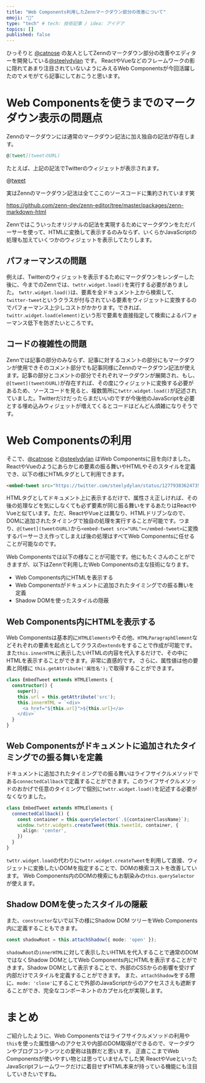 ```yaml
---
title: "Web Components利用したZennマークダウン部分の改善について"
emoji: "📌"
type: "tech" # tech: 技術記事 / idea: アイデア
topics: []
published: false
---
```


ひっそりと [@catnose](https://twitter.com/catnose99) の友人としてZennのマークダウン部分の改善やエディターを開発している[@steelydylan](https://twitter.com/steelydylan) です。
ReactやVueなどのフレームワークの影に隠れてあまり注目されていないようにみえるWeb Componentsが今回活躍したのでメモがてら記事にしておこうと思います。

# Web Componentsを使うまでのマークダウン表示の問題点

Zennのマークダウンには通常のマークダウン記法に加え独自の記法が存在します。

```md
@[tweet](tweetのURL)
```

たとえば、上記の記法でTwitterのウィジェットが表示されます。

@[tweet](https://twitter.com/steelydylan/status/1277938362473541634)

実はZennのマークダウン記法は全てここのソースコードに集約されています笑

https://github.com/zenn-dev/zenn-editor/tree/master/packages/zenn-markdown-html

Zennではこういったオリジナルの記法を実現するためにマークダウンをただパーサーを使って、HTMLに変換して表示するのみならず、いくらかJavaScriptの処理も加えていくつかのウィジェットを表示してたりします。

## パフォーマンスの問題
例えば、Twitterのウィジェットを表示するためにマークダウンをレンダーした後に、今までのZennでは、`twttr.widget.load()`を実行する必要がありました。
`twttr.widget.load()`は、要素を全ドキュメント上から検索して、`twitter-tweet`というクラスが付与されている要素をウィジェットに変換するのでパフォーマンス上少しコストがかかります。できれば、`twittr.widget.load(element)`という形で要素を直接指定して検索によるパフォーマンス低下を防ぎたいところです。

## コードの複雑性の問題
Zennでは記事の部分のみならず、記事に対するコメントの部分にもマークダウンが使用できそのコメント部分でも記事同様にZennのマークダウン記法が使えます。記事の部分とコメントの部分でそれぞれマークダウンが展開され、もし、`@[tweet](tweetのURL)`が存在すれば、その度にウィジェットに変換する必要があるため、ソースコードを見ると、複数箇所に`twttr.widget.load()`が記述されていました。Twitterだけだったらまだいいのですが今後他のJavaScriptを必要とする埋め込みウィジェットが増えてくるとコードはどんどん煩雑になりそうです。

# Web Componentsの利用

そこで、[@catnose](https://twitter.com/catnose99) と[@steelydylan](https://twitter.com/steelydylan) はWeb Componentsに目を向けました。ReactやVueのようにあらかじめ要素の振る舞いやHTMLやそのスタイルを定義でき、以下の様にHTMLタグとして利用できます。


```html
<embed-tweet src="https://twitter.com/steelydylan/status/1277938362473541634"></embed-tweet>
```

HTMLタグとしてドキュメント上に表示するだけで、属性さえ正しければ、その後の処理などを気にしなくても必ず要素が同じ振る舞いをするあたりはReactやVueと似ています。ただ、ReactやVueとは異なり、HTMLドリブンなので、DOMに追加されたタイミングで独自の処理を実行することが可能です。つまり、`@[tweet](tweetのURL)`から`<embed-tweet src="URL"></embed-tweet>`に変換するパーサーさえ作ってしまえば後の処理はすべてWeb Componentsに任せることが可能なのです。

Web Componentsでは以下の様なことが可能です。他にもたくさんのことができますが、以下はZennで利用したWeb Componentsの主な技術になります。

- Web Components内にHTMLを表示する
- Web Componentsがドキュメントに追加されたタイミングでの振る舞いを定義
- Shadow DOMを使ったスタイルの隠蔽

## Web Components内にHTMLを表示する
Web Componentsは基本的に`HTMLElements`やその他、`HTMLParagraphElement`などそれぞれの要素を起点としてクラスの`extends`をすることで作成が可能です。
また`this.innerHTML`に表示したいHTMLの内容を代入するだけで、その中にHTMLを表示することができます。非常に直感的です。
さらに、属性値は他の要素と同様に `this.getAttribute('属性名');`で取得することができます。

```ts
class EmbedTweet extends HTMLElements {
  constructor() {
    super();
    this.url = this.getAttribute('src');
    this.innerHTML = `<div>
      <a href="${this.url}">${this.url}</a>
    </div>`
  }
}
```

## Web Componentsがドキュメントに追加されたタイミングでの振る舞いを定義
ドキュメントに追加されたタイミングでの振る舞いはライフサイクルメソッドである`connectedCallback`で定義することができます。このライフサイクルメソッドのおかげで任意のタイミングで個別に`twttr.widget.load()`を記述する必要がなくなりました。

```ts
class EmbedTweet extends HTMLElements {
  connectedCallback() {
    const container = this.querySelector(`.${containerClassName}`);
    window.twttr.widgets.createTweet(this.tweetId, container, {
      align: 'center',
    })
  }
}
```

`twttr.widget.load`の代わりに`twttr.widget.createTweet`を利用して直接、ウィジェットに変換したいDOMを指定することで、DOMの検索コストを改善しています。
Web Components内のDOMの検索にもお馴染みの`this.querySelector`が使えます。

## Shadow DOMを使ったスタイルの隠蔽

また、`constructor`ないで以下の様にShadow DOM ツリーをWeb Components内に定義することもできます。

```ts
const shadowRoot = this.attachShadow({ mode: 'open' });
```

`shadowRoot`の`innerHTML`に対して表示したいHTMLを代入することで通常のDOMではなくShadow DOMとしてWeb Components内にHTMLを表示することができます。Shadow DOMとして表示することで、外部のCSSからの影響を受けず内部だけでスタイルを定義することができます。
また、`attachShadow`をする際に、`mode: 'close'`にすることで外部のJavaScriptからのアクセスさえも遮断することができ、完全なコンポーネントのカプセル化が実現します。

# まとめ

ご紹介したように、Web Componentsではライフサイクルメソッドの利用や`this`を使った属性値へのアクセスや内部のDOM取得ができるので、マークダウンやブログコンテンツとの愛称は抜群だと思います。
正直ここまでWeb Componentsが使いやすい物とは思っていませんでした笑
ReactやVueといったJavaScriptフレームワークだけに着目せずHTML本来が持っている機能にも注目していきたいですね。
